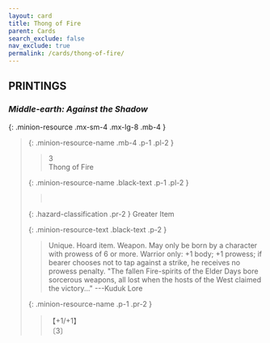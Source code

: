 ```yaml
---
layout: card
title: Thong of Fire
parent: Cards
search_exclude: false
nav_exclude: true
permalink: /cards/thong-of-fire/
---
```


## PRINTINGS


### _Middle-earth: Against the Shadow_

{: .minion-resource .mx-sm-4 .mx-lg-8 .mb-4 }
> {: .minion-resource-name .mb-4 .p-1 .pl-2 }
> > <div class="hazard-mp">3</div>
> > <div class="card-name">Thong of Fire</div>
>
> {: .minion-resource-name .black-text .p-1 .pl-2 }
> > &nbsp;
>
> {: .hazard-classification .pr-2 }
> Greater Item
>
> {: .minion-resource-text .black-text .p-2 }
> > Unique. Hoard item. Weapon. May only be born by a character with prowess of 6 or more. Warrior only: +1 body; +1 prowess; if bearer chooses not to tap against a strike, he receives no prowess penalty.  "The fallen Fire-spirits of the Elder Days bore sorcerous weapons, all lost when the hosts of the West claimed the victory..." ---Kuduk Lore 
> 
> {: .minion-resource-name .p-1 .pr-2 }
> > <div class="card-shield">【+1/+1】</div>
> > <div class="card-corruption-white">〔3〕</div>

